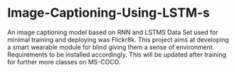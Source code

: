 # Image-Captioning-Using-LSTM-s
An image captioning model based on RNN and LSTMS
Data Set used for minimal training and deploying was Flickr8k.
This project aims at developing a smart wearable module for blind giving them a sense of environment.
Requirements to be installed accordingly.
This will be updated after training for further more classes on MS-COCO. 
